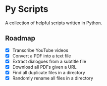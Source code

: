 # Py Scripts

A collection of helpful scripts written in Python.

## Roadmap

- [X] Transcribe YouTube videos
- [X] Convert a PDF into a text file
- [X] Extract dialogues from a subtitle file
- [X] Download all PDFs given a URL
- [X] Find all duplicate files in a directory
- [X] Randomly rename all files in a directory
